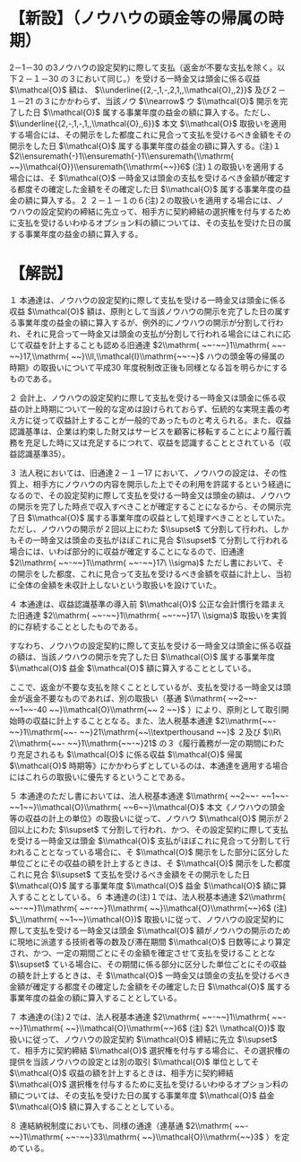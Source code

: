 # 【新設】（ノウハウの頭金等の帰属の時期）

2－1－30 の3ノウハウの設定契約に際して支払（返金が不要な支払を除く。以下２－１－30 の３において同じ。）を受ける一時金又は頭金に係る収益 $\\mathcal{O}$ 額は、 $\\underline{{2,-,1,-,2,1,,\\mathcal{O},,2}}$ 及び２－１－21 の３にかかわらず、当該ノウ $\\nearrow$ ウ $\\mathcal{O}$ 開示を完了した日 $\\mathcal{O}$ 属する事業年度の益金の額に算入する。ただし、 $\\underline{{2,-,1,-,1,,\\mathcal{O},,6}}$ 本文 $\\mathcal{O}$ 取扱いを適用する場合には、その開示をした都度これに見合って支払を受けるべき金額をその開示をした日 $\\mathcal{O}$ 属する事業年度の益金の額に算入する。(注)１ $2\\ensuremath{-}1\\ensuremath{-}1\\ensuremath{\\mathrm{ ~~}\\mathcal{O}}\\ensuremath{\\mathrm{~~}}6$ (注)１の取扱いを適用する場合には、そ $\\mathcal{O}$ 一時金又は頭金の支払を受けるべき金額が確定する都度その確定した金額をその確定した日 $\\mathcal{O}$ 属する事業年度の益金の額に算入する。２ ２－１－１の６(注)２の取扱いを適用する場合には、ノウハウの設定契約の締結に先立って、相手方に契約締結の選択権を付与するために支払を受けるいわゆるオプション料の額については、その支払を受けた日の属する事業年度の益金の額に算入する。

# 【解説】

１ 本通達は、ノウハウの設定契約に際して支払を受ける一時金又は頭金に係る収益 $\\mathcal{O}$ 額は、原則として当該ノウハウの開示を完了した日の属する事業年度の益金の額に算入するが、例外的にノウハウの開示が分割して行われ、それに見合って一時金又は頭金の支払が分割して行われる場合にはこれに応じて収益を計上することも認める旧通達 $2\\mathrm{ ~~-~~}1\\mathrm{ ~~-~~}17,\\mathrm{ ~~}\\ll,\\mathcal{I}\\mathrm{~~-~}$ ハウの頭金等の帰属の時期》の取扱いについて平成30 年度税制改正後も同様となる旨を明らかにするものである。

２ 会計上、ノウハウの設定契約に際して支払を受ける一時金又は頭金に係る収益の計上時期について一般的な定めは設けられておらず、伝統的な実現主義の考え方に従って収益計上することが一般的であったものと考えられる。また、収益認識基準は、企業は約束した財又はサービスを顧客に移転することにより履行義務を充足した時に又は充足するにつれて、収益を認識することとされている（収益認識基準35）。

３ 法人税においては、旧通達２－１－17 において、ノウハウの設定は、その性質上、相手方にノウハウの内容を開示した上でその利用を許諾するという経過になるので、その設定契約に際して支払を受ける一時金又は頭金の額は、ノウハウの開示を完了した時点で収入すべきことが確定することになるから、その開示完了日 $\\mathcal{O}$ 属する事業年度の収益として処理すべきこととしていた。ただし、ノウハウの開示が２回以上にわた $\\supset$ て分割して行われ、しかもその一時金又は頭金の支払がほぼこれに見合 $\\supset$ て分割して行われる場合には、いわば部分的に収益が確定することになるので、旧通達 $2\\mathrm{ ~~-~~}1\\mathrm{ ~~-~~}17\ \\sigma)$ ただし書において、その開示をした都度、これに見合って支払を受けるべき金額を収益に計上し、当初に全体の金額を未収計上しないという取扱いを設けていた。

４ 本通達は、収益認識基準の導入前 $\\mathcal{O}$ 公正な会計慣行を踏まえた旧通達 $2\\mathrm{ ~~-~~}1\\mathrm{ ~~-~~}17\ \\sigma)$ 取扱いを実質的に存続することとしたものである。

すなわち、ノウハウの設定契約に際して支払を受ける一時金又は頭金に係る収益の額は、当該ノウハウの開示を完了した日 $\\mathcal{O}$ 属する事業年度 $\\mathcal{O}$ 益金 $\\mathcal{O}$ 額に算入することとしている。

ここで、返金が不要な支払を除くこととしているが、支払を受ける一時金又は頭金が返金不要なものであれば、別の取扱い（基通 $\\mathrm{ ~~2~~- ~~1~~-40 ~~}\\mathcal{O}\\mathrm{~~ 2 ~~}$ ）により、原則として取引開始時の収益に計上することとなる。また、法人税基本通達 $2\\mathrm{~~- ~~}1\\mathrm{~~- ~~}21\\mathrm{~~\\textperthousand ~~}$ ２及び $\\R\ 2\\mathrm{~~- ~~}1\\mathrm{~~-~}21$ の３《履行義務が一定の期間にわたり充足されるも $\\mathcal{O}$ に係る収益 $\\mathcal{O}$ 帰属 $\\mathcal{O}$ 時期等》にかかわらずとしているのは、本通達を適用する場合にはこれらの取扱いに優先するということである。

５ 本通達のただし書においては、法人税基本通達 $\\mathrm{ ~~2~~- ~~1~~- ~~1~~}\\mathcal{O}\\mathrm{ ~~6~~}\\mathcal{O}$ 本文《ノウハウの頭金等の収益の計上の単位》の取扱いに従って、ノウハウ $\\mathcal{O}$ 開示が２回以上にわた $\\supset$ て分割して行われ、かつ、その設定契約に際して支払を受ける一時金又は頭金 $\\mathcal{O}$ 支払がほぼこれに見合って分割して行われることとなっている場合に、そ $\\mathcal{O}$ 開示をした部分に区分した単位ごとにその収益の額を計上するときは、そ $\\mathcal{O}$ 開示をした都度これに見合 $\\supset$ て支払を受けるべき金額をその開示をした日 $\\mathcal{O}$ 属する事業年度 $\\mathcal{O}$ 益金 $\\mathcal{O}$ 額に算入することとしている。６ 本通達の(注)１では、法人税基本通達 $2\\mathrm{ ~~-~~}1\\mathrm{ ~~-~~}1\\mathrm{ ~~}\\mathcal{O}\\mathrm{~~}6$ (注) $\_\\mathrm{ ~~1~~}\\mathcal{O})$ 取扱いに従って、ノウハウの設定契約に際して支払を受ける一時金又は頭金 $\\mathcal{O}$ 額がノウハウの開示のために現地に派遣する技術者等の数及び滞在期間 $\\mathcal{O}$ 日数等により算定され、かつ、一定の期間ごとにその金額を確定させて支払を受けることとな $\\supset$ ている場合に、その期間に係る部分に区分した単位ごとにその収益の額を計上するときは、そ $\\mathcal{O}$ 一時金又は頭金の支払を受けるべき金額が確定する都度その確定した金額をその確定した日 $\\mathcal{O}$ 属する事業年度の益金の額に算入することとしている。

７ 本通達の(注)２では、法人税基本通達 $2\\mathrm{ ~~-~~}1\\mathrm{ ~~-~~}1\\mathrm{ ~~}\\mathcal{O}\\mathrm{~~}6$ (注) $2\ \\mathcal{O})$ 取扱いに従って、ノウハウの設定契約 $\\mathcal{O}$ 締結に先立 $\\supset$ て、相手方に契約締結 $\\mathcal{O}$ 選択権を付与する場合に、その選択権の提供を当該ノウハウの設定とは別の取引 $\\mathcal{O}$ 単位としてそ $\\mathcal{O}$ 収益の額を計上するときは、相手方に契約締結 $\\mathcal{O}$ 選択権を付与するために支払を受けるいわゆるオプション料の額については、その支払を受けた日の属する事業年度 $\\mathcal{O}$ 益金 $\\mathcal{O}$ 額に算入することとしている。

８ 連結納税制度においても、同様の通達（連基通 $2\\mathrm{ ~~-~~}1\\mathrm{ ~~-~~}33\\mathrm{ ~~}\\mathcal{O}\\mathrm{~~}3$ ）を定めている。